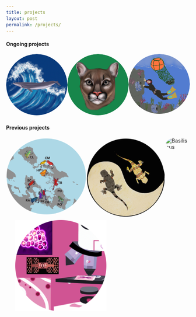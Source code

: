 ```yaml
---
title: projects 
layout: post
permalink: /projects/
---
```


#### **Ongoing projects**
<style>
  .image-hover-container {
    position: relative;
    display: inline-block;
    border-radius: 50%;
    overflow: hidden;
    width: 100%;
    height: auto;
  }

  .image-hover-container img {
    transition: all 0.3s ease-in-out;
    width: 100%;
    height: auto;
    border-radius: 50%;
  }

  .image-hover-container:hover img {
    filter: blur(3px);
  }

  .hover-text {
    position: absolute;
    top: 50%;
    left: 50%;
    transform: translate(-50%, -50%);
    color: white;
    font-size: 20px;
    font-weight: bold;
    opacity: 0;
    transition: opacity 0.3s ease-in-out;
  }

  .image-hover-container:hover .hover-text {
    opacity: 1;
  }

  .image-gallery {
    display: flex;
    flex-wrap: wrap;
    justify-content: space-between;
  }

  .image-gallery a {
    flex: 1 1 calc(33.333% - 20px); /* Three columns with some space between */
    margin: 10px;
    box-sizing: border-box;
  }

  @media (max-width: 768px) {
    .image-gallery a {
      flex: 1 1 100%; /* Single column on smaller screens */
      margin: 10px 0;
    }
  }
</style>

<div style="display: flex; justify-content: space-between;">
  <a href="https://aguilar-gomez.github.io/whales/">
    <div class="image-hover-container">
      <img src="/figures/RicesWhaleCircle.png" alt="Rice's whale drawing">
      <div class="hover-text">Understanding the demography of the critically endangered Rice's whale</div>
    </div>
  </a>
  <a href="https://aguilar-gomez.github.io/pumas/">
    <div class="image-hover-container">
      <img src="/figures/greenPuma.png" alt="Dalle generated puma">
      <div class="hover-text">Evaluating the genomic rescue in Florida Panthers</div>
    </div>
  </a>
  <a href="https://aguilar-gomez.github.io/haenyeo/">
    <div class="image-hover-container">
      <img src="/figures/haenyeoCircle.png" alt="Haenyeo">
      <div class="hover-text">Genomic adaptation to free diving in the Haenyeo</div>
    </div>
  </a>
</div>


#### **Previous projects**

<div style="display: flex; justify-content: space-between;">
  <a href="https://aguilar-gomez.github.io/pumilio/">
  <div class="image-hover-container">
    <img src="/figures/pumilioCircle.png" alt="Solarte Oophaga pumilio">
      <div class="hover-text">Color genomics of the strawberry poison frog in Bocas del Toro</div>
    </div>
  </a> 
  <a href="https://aguilar-gomez.github.io/phrynocephalus/">
<div class="image-hover-container">
 <img src="/figures/lizarddrawingCircle.png" alt="ying yang lizard">
  <div class="hover-text">Lizard adaptation genomics</div>
    </div>
  </a>
  <a href="https://aguilar-gomez.github.io/basiliscus/">
    <div class="image-hover-container">
   <img src="/figures/Basiliscus5_machoDCircle.png" alt="Basiliscus">
    <div class="hover-text">Evolution of sex chromosomes</div>
    </div>
  </a>
</div>


<div style="display: flex; justify-content: space-between;">
<a href="https://aguilar-gomez.github.io/microfluidics/">
   <img src="/figures/microfluidicsCircle.png" alt="Microfluidics" style="float:left;padding-left:25px;padding-right:25px;width:250px"> 
</a>
</div>




[jekyll-organization]: https://github.com/jekyll
